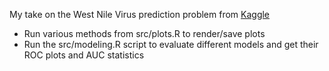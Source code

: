 My take on the West Nile Virus prediction problem from [Kaggle](https://www.kaggle.com/c/predict-west-nile-virus)

- Run various methods from src/plots.R to render/save plots
- Run the src/modeling.R script to evaluate different models and get their ROC plots and AUC statistics
